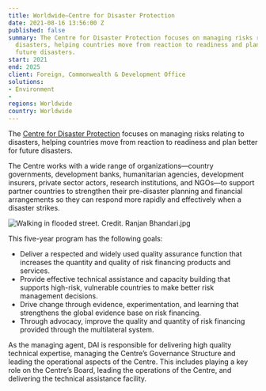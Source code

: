 ```yaml
---
title: Worldwide—Centre for Disaster Protection
date: 2021-08-16 13:56:00 Z
published: false
summary: The Centre for Disaster Protection focuses on managing risks relating to
  disasters, helping countries move from reaction to readiness and plan better for
  future disasters.
start: 2021
end: 2025
client: Foreign, Commonwealth & Development Office
solutions:
- Environment
- 
regions: Worldwide
country: Worldwide
---
```


The [Centre for Disaster Protection](https://www.disasterprotection.org/) focuses on managing risks relating to disasters, helping countries move from reaction to readiness and plan better for future disasters.
 
The Centre works with a wide range of organizations—country governments, development banks, humanitarian agencies, development insurers, private sector actors, research institutions, and NGOs—to support partner countries to strengthen their pre-disaster planning and financial arrangements so they can respond more rapidly and effectively when a disaster strikes. 

![Walking in flooded street. Credit. Ranjan Bhandari.jpg](/uploads/Walking%20in%20flooded%20street.%20Credit.%20Ranjan%20Bhandari.jpg)
 
This five-year program has the following goals: 

* Deliver a respected and widely used quality assurance function that increases the quantity and quality of risk financing products and services. 
* Provide effective technical assistance and capacity building that supports high-risk, vulnerable countries to make better risk management decisions. 
* Drive change through evidence, experimentation, and learning that strengthens the global evidence base on risk financing. 
* Through advocacy, improve the quality and quantity of risk financing provided through the multilateral system. 

As the managing agent, DAI is responsible for delivering high quality technical expertise, managing the Centre’s Governance Structure and leading the operational aspects of the Centre. This includes playing a key role on the Centre’s Board, leading the operations of the Centre, and delivering the technical assistance facility.